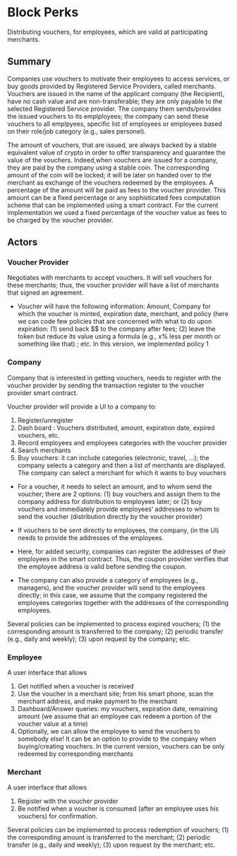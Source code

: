 # Block Perks
Distributing vouchers, for employees, which are valid at participating merchants. 

## Summary
Companies use vouchers  to motivate their employees to access services, or buy goods provided by Registered Service Providers, called merchants. Vouchers are issued in the name of the applicant company (the Recipient), have no cash value and are non-transferable; they are only payable to the selected Registered Service provider. The company them sends/provides the issued vouchers to its emplployees; the company can send these vouchers to all emplpyees, specific list of employees or employees based on their role/job category (e.g., sales personel).

The amount of vouchers, that are issued, are always backed by a stable equivalent value of crypto in order to offer transparency and guarantee the value of the vouchers. Indeed,when vouchers are  issued for a company, they  are paid by the company using a stable coin. The corresponding amount of the coin will be locked;  it will be later on handed over to the merchant as exchange of the vouchers redeemed by the employees. A percentage of the amount will be paid as fees to the voucher provider. This amount can be a fixed percentage or any sophisticated fees computation scheme that can be implemented using a smart contract. For the current implementation we used a fixed percentage of the voucher value as fees to be charged by the voucher provider.

## Actors
### Voucher Provider
Negotiates with merchants to accept vouchers. It will sell vouchers for these merchants; thus, the voucher provider will have a list of merchants that signed an agreement. 

- Voucher will have the following information: Amount, Company for which the voucher is minted, expiration date, merchant, and policy (here we can code few policies that are concerned with what to do upon expiration: (1) send back $$ to the company after fees; (2) leave the token but reduce its value using a formula (e.g., x% less per month or something like that) ; etc. In this version, we implemented policy 1

### Company
Company that is interested in getting vouchers, needs to register with the voucher provider by sending the transaction register to the voucher provider smart contract.

Voucher provider will provide a UI to a company to:
1.	Register/unregister 
2.	Dash board :  Vouchers distributed, amount, expiration date, expired vouchers, etc.
3.	Record employees and employees categories with the voucher provider
4.	Search merchants
5.	 Buy vouchers:  it can include categories (electronic, travel, …); the company selects a category and then a list of merchants are displayed. The company can select a merchant for which it wants to buy vouchers

- For a voucher, it needs to select an amount, and to whom send the voucher; there are 2 options: (1) buy vouchers and assign them to the company address for distribution to employees later; or (2) buy vouchers and immediately provide employees’ addresses to whom to send the voucher (distribution directly by the voucher provider)

- If vouchers to be sent directly to employees, the company, (in the UI) needs to provide the addresses of the employees. 
- Here, for added security, companies can register the addresses of their employees in the smart contract. Thus, the coupon provider verifies that the employee address is valid before sending the coupon.

- The company can also provide a category of employees (e.g., managers), and the voucher provider will send to the employees directly; in this case, we assume that the company registered the employees categories together with the addresses of the corresponding employees.

Several policies can be implemented to process expired vouchers; (1) the corresponding amount is transferred to the company; (2) periodic transfer (e.g., daily and weekly); (3) upon request by the company; etc.

### Employee
A user interface that allows
1.	Get notified when a voucher is received
2.	Use the voucher in a merchant site; from his smart phone, scan the merchant address, and make payment to the merchant
3.	Dashboard/Answer queries: my vouchers, expiration date, remaining amount (we assume that an employee can redeem a portion of the voucher value at a time)
4.	Optionally,   we can allow the employee to send the vouchers to somebody else! It can be an option to provide to the company when buying/creating vouchers. In the current version, vouchers can be only redeemed by corresponding merchants

### Merchant
A user interface that allows
1.	Register with the voucher provider
2.	Be notified when a voucher is consumed (after an employee uses his vouchers) for confirmation.

Several policies can be implemented to process redemption of vouchers; (1) the corresponding amount is transferred to the merchant; (2) periodic transfer (e.g., daily and weekly); (3) upon request by the merchant; etc.
